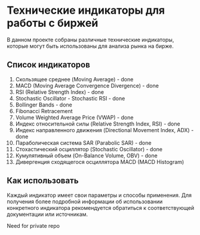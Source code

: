 # Технические индикаторы для работы с биржей

В данном проекте собраны различные технические индикаторы, которые могут быть использованы для анализа рынка на бирже.

## Список индикаторов

1. Скользящее среднее (Moving Average) - done
2. MACD (Moving Average Convergence Divergence) - done
3. RSI (Relative Strength Index) - done
4. Stochastic Oscillator - Stochastic RSI - done
5. Bollinger Bands - done
6. Fibonacci Retracement
7. Volume Weighted Average Price (VWAP) - done
8. Индекс относительной силы (Relative Strength Index, RSI) - done
9. Индекс направленного движения (Directional Movement Index, ADX) - done
10. Параболическая система SAR (Parabolic SAR) - done
11. Стохастический осциллятор (Stochastic Oscillator) - done
12. Кумулятивный объем (On-Balance Volume, OBV) - done
13. Дивергенция сходящегося осциллятора MACD (MACD Histogram)

## Как использовать

Каждый индикатор имеет свои параметры и способы применения. Для получения более подробной информации об использовании конкретного индикатора рекомендуется обратиться к соответствующей документации или источникам.

Need for private repo
